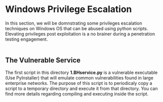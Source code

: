 # Windows Privilege Escalation

In this section, we will be domnstrating some privileges escalation techniques on Windows OS that can be abused using python scripts. Elevating privileges post exploitation is a no brainer during a penetration testing 
engagement.
<br>
<br>

## The Vulnerable Service
The first script in this directory **1.BHservice.py** is a vulnerable executable (Use PyInstaller) that will emulate common vulnerabilities found in large enterprise networks. The purpose of this script is to
periodicaly copy a script to a temporary directory and execute it from that directory. You can find more details regarding compiling and executing inside the script.
<br>
<br>
